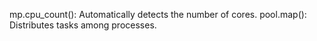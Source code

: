 mp.cpu_count(): Automatically detects the number of cores.
pool.map(): Distributes tasks among processes.